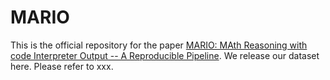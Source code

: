 # MARIO

This is the official repository for the paper [MARIO: MAth Reasoning with code Interpreter Output -- A Reproducible Pipeline](www.arxiv.org). We release our dataset here. Please refer to xxx.
